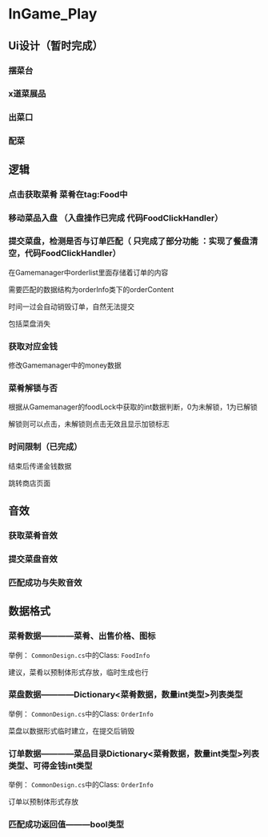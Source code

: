 # InGame_Play
## Ui设计（暂时完成）
### 摆菜台
### x道菜展品
### 出菜口
### 配菜

## 逻辑
### 点击获取菜肴   菜肴在tag:Food中
### 移动菜品入盘  （入盘操作已完成 代码FoodClickHandler）
### 提交菜盘，检测是否与订单匹配（ 只完成了部分功能 ：实现了餐盘清空，代码FoodClickHandler）
在Gamemanager中orderlist里面存储着订单的内容

需要匹配的数据结构为orderInfo类下的orderContent

时间一过会自动销毁订单，自然无法提交

包括菜盘消失
### 获取对应金钱
修改Gamemanager中的money数据
### 菜肴解锁与否
根据从Gamemanager的foodLock中获取的int数据判断，0为未解锁，1为已解锁

解锁则可以点击，未解锁则点击无效且显示加锁标志
### 时间限制（已完成）
结束后传递金钱数据

跳转商店页面

## 音效
### 获取菜肴音效
### 提交菜盘音效
### 匹配成功与失败音效

## 数据格式
### 菜肴数据————菜肴、出售价格、图标
举例：
```CommonDesign.cs```中的Class: ```FoodInfo```

建议，菜肴以预制体形式存放，临时生成也行

### 菜盘数据————Dictionary<菜肴数据，数量int类型>列表类型
举例：
```CommonDesign.cs```中的Class: ```OrderInfo```

菜盘以数据形式临时建立，在提交后销毁

### 订单数据————菜品目录Dictionary<菜肴数据，数量int类型>列表类型、可得金钱int类型
举例：
```CommonDesign.cs```中的Class: ```OrderInfo```

订单以预制体形式存放

### 匹配成功返回值———bool类型


